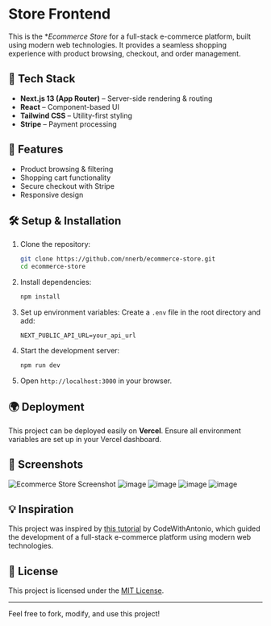 # Store Frontend

This is the **Ecommerce Store* for a full-stack e-commerce platform, built using modern web technologies. It provides a seamless shopping experience with product browsing, checkout, and order management.

## 🚀 Tech Stack

- **Next.js 13 (App Router)** – Server-side rendering & routing
- **React** – Component-based UI
- **Tailwind CSS** – Utility-first styling
- **Stripe** – Payment processing

## 📌 Features

- Product browsing & filtering
- Shopping cart functionality
- Secure checkout with Stripe
- Responsive design

## 🛠️ Setup & Installation

1. Clone the repository:
   ```bash
   git clone https://github.com/nnerb/ecommerce-store.git
   cd ecommerce-store
   ```

2. Install dependencies:
   ```bash
   npm install
   ```

3. Set up environment variables:
   Create a `.env` file in the root directory and add:
   ```env
   NEXT_PUBLIC_API_URL=your_api_url
   ```

4. Start the development server:
   ```bash
   npm run dev
   ```

5. Open `http://localhost:3000` in your browser.

## 🌍 Deployment

This project can be deployed easily on **Vercel**. Ensure all environment variables are set up in your Vercel dashboard.

## 📸 Screenshots

![Ecommerce Store Screenshot](./screenshot.png)
![image](https://github.com/user-attachments/assets/b681162a-c1ac-4913-b95d-b373e3fd8492)
![image](https://github.com/user-attachments/assets/70451c6c-1354-4d34-ba6a-8ea82de9c04b)
![image](https://github.com/user-attachments/assets/04541060-15a0-4b3a-8bd0-975e780f9c3a)
![image](https://github.com/user-attachments/assets/bb6f79ab-ecd0-41fb-a5b2-05e25876dcd1)


## 💡 Inspiration

This project was inspired by [this tutorial](https://www.youtube.com/watch?v=5miHyP6lExg) by CodeWithAntonio, which guided the development of a full-stack e-commerce platform using modern web technologies.

## 🌟 License

This project is licensed under the [MIT License](LICENSE).

---

Feel free to fork, modify, and use this project!
